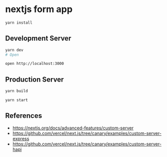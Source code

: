 # nextjs form app

```bash
yarn install
```

## Development Server

```bash
yarn dev
# Open

open http://localhost:3000
```

## Production Server

```bash
yarn build

yarn start
```


## References

* https://nextjs.org/docs/advanced-features/custom-server
* https://github.com/vercel/next.js/tree/canary/examples/custom-server-express
* https://github.com/vercel/next.js/tree/canary/examples/custom-server-hapi
